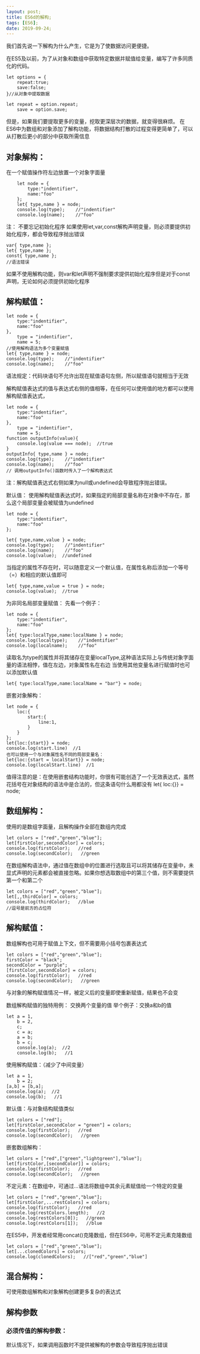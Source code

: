 ```yaml
---
layout: post;
title: ES6d的解构;
tags: [ES6];
date: 2019-09-24;
---
```


我们首先说一下解构为什么产生，它是为了使数据访问更便捷。

在ES5及以前，为了从对象和数组中获取特定数据并赋值给变量，编写了许多同质化的代码。

    let options = {
        repeat:true;
        save:false;
    }//从对象中提取数据

    let repeat = option.repeat;
        save = option.save;

但是，如果我们要提取更多的变量，挖取更深层次的数据，就变得很麻烦。
在ES6中为数组和对象添加了解构功能，将数据结构打散的过程变得更简单了，可以从打散后更小的部分中获取所需信息

## 对象解构：

在一个赋值操作符左边放置一个对象字面量

        let node = {
            type:"indentifier",
            name:"foo"
        };
        let{ type,name } = node;
        console.log(type);    //"indentifier"
        console.log(name);    //"foo"

注：
不要忘记初始化程序
如果使用let,var,const解构声明变量，则必须要提供初始化程序，都会导致程序抛出错误

    var{ type,name };
    let{ type,name };
    const{ type,name };
    //语法错误

如果不使用解构功能，则var和let声明不强制要求提供初始化程序但是对于const声明，无论如何必须提供初始化程序

## 解构赋值：

    let node = {
        type:"indentifier",
        name:"foo"
    },
        type = "indentifier",
        name = 5;
    //使用解构语法为多个变量赋值
    let{ type,name } = node;
    console.log(type);    //"indentifier"
    console.log(name);    //"foo"

语法规定：代码块语句不允许出现在赋值语句左侧，所以赋值语句就相当于无效

解构赋值表达式的值与表达式右侧的值相等，在任何可以使用值的地方都可以使用解构赋值表达式，

    let node = {
        type:"indentifier",
        name:"foo"
    },
        type = "indentifier",
        name = 5;
    function outputInfo(value){
        console.log(value === node);  //true
    }
    outputInfo{ type,name } = node;
    console.log(type);    //"indentifier"
    console.log(name);    //"foo"
    // 调用outputInfo()函数时传入了一个解构表达式

注：解构赋值表达式右侧如果为null或undefined会导致程序抛出错误。

默认值：
使用解构赋值表达式时，如果指定的局部变量名称在对象中不存在，那么这个局部变量会被赋值为undefined

    let node = {
        type:"indentifier",
        name:"foo"
    };

    let{ type,name,value } = node;
    console.log(type);    //"indentifier"
    console.log(name);    //"foo"
    console.log(value);  //undefined

当指定的属性不存在时，可以随意定义一个默认值，在属性名称后添加一个等号（=）和相应的默认值即可

    let{ type,name,value = true } = node;
    console.log(value);  //true

为非同名局部变量赋值：
先看一个例子：

    let node = {
        type:"indentifier",
        name:"foo"
    };
    let{ type:localType,name:localName } = node;
    console.log(localtype);    //"indentifier"
    console.log(localname);    //"foo"

读取名为type的属性并将其储存在变量localType,这种语法实际上与传统对象字面量的语法相悖，值在左边，对象属性名在右边
当使用其他变量名进行赋值时也可以添加默认值

    let{ type:localType,name:localName = "bar"} = node;

嵌套对象解构：

    let node = {
        loc:{
            start:{
                line:1,
            }
        }
    };
    let{loc:{start}} = node;
    console.log(start.line)  //1
    也可以使用一个与对象属性名不同的局部变量名：
    let{loc:{start = localStart}} = node;
    console.log(localStart.line)  //1

值得注意的是：在使用嵌套结构功能时，你很有可能创造了一个无效表达式，虽然花括号在对象结构的语法中是合法的，但这条语句什么用都没有
    let{ loc:{}} = node;

## 数组解构：
使用的是数组字面量，且解构操作全部在数组内完成

    let colors = ["red","green","blue"];
    let[firstColor,secondColor] = colors;
    console.log(firstColor);   //red
    console.log(secondColor);   //green

在数组解构语法中，通过值在数组中的位置进行选取且可以将其储存在变量中，未显式声明的元素都会被直接忽略。如果你想选取数组中的第三个值，则不需要提供第一个和第二个

    let colors = ["red","green","blue"];
    let[,,thirdColor] = colors;
    console.log(thirdColor);   //blue
    //逗号是前方的占位符

## 解构赋值：

数组解构也可用于赋值上下文，但不需要用小括号包裹表达式

    let colors = ["red","green","blue"];
    firstColor = "black";
    secondColor = "purple";
    [firstColor,secondColor] = colors;
    console.log(firstColor);   //red
    console.log(secondColor);   //green

与对象的解构赋值情况一样，被定义后的变量即使重新赋值，结果也不会变

数组解构赋值的独特用例：
交换两个变量的值
举个例子：交换a和b的值

    let a = 1,
        b = 2,
        c;
        c = a;
        a = b;
        b = c;
        console.log(a);  //2
        console.log(b);   //1

使用解构赋值：（减少了中间变量）

    let a = 1,
        b = 2;
    [a,b] = [b,a];
    console.log(a);  //2
    console.log(b);   //1

默认值：与对象结构赋值类似

    let colors = ["red"];
    let[firstColor,secondColor = "green"] = colors;
    console.log(firstColor);   //red
    console.log(secondColor);   //green

嵌套数组解构：

    let colors = ["red",["green","lightgreen"],"blue"];
    let[firstColor,[secondColor]] = colors;
    console.log(firstColor);   //red
    console.log(secondColor);   //green

不定元素：在数组中，可通过...语法将数组中其余元素赋值给一个特定的变量

    let colors = ["red","green","blue"];
    let[firstColor,...restColors] = colors;
    console.log(firstColor);   //red
    console.log(restColors.length);   //2
    console.log(restColors[0]);   //green
    console.log(restColors[1]);   //blue

在ES5中，开发者经常用concat()克隆数组，但在ES6中，可用不定元素克隆数组

    let colors = ["red","green","blue"];
    let[...clonedColors] = colors;
    console.log(clonedColors);   //["red","green","blue"]

## 混合解构：

可使用数组解构和对象解构创建更多复杂的表达式

## 解构参数

### 必须传值的解构参数：

默认情况下，如果调用函数时不提供被解构的参数会导致程序抛出错误
